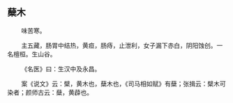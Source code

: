 ## 蘖木
<p>&emsp;&emsp;
味苦寒。
</p>
<p>&emsp;&emsp;
主五藏，肠胃中结热，黄疸，肠痔，止泄利，女子漏下赤白，阴阳蚀创。一名檀桓。生山谷。
</p>
<p>&emsp;&emsp;
《名医》曰：生汉中及永昌。
</p>
<p>&emsp;&emsp;
案《说文》云：檗，黄木也，蘖木也，《司马相如赋》有蘖；张揖云：檗木可染者；颜师古云：蘖，黄薜也。
</p>